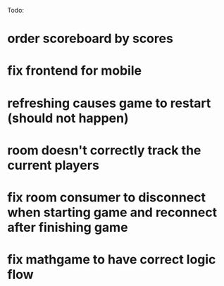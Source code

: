 Todo:

# order scoreboard by scores

# fix frontend for mobile

# refreshing causes game to restart (should not happen)

# room doesn't correctly track the current players

# fix room consumer to disconnect when starting game and reconnect after finishing game

# fix mathgame to have correct logic flow
